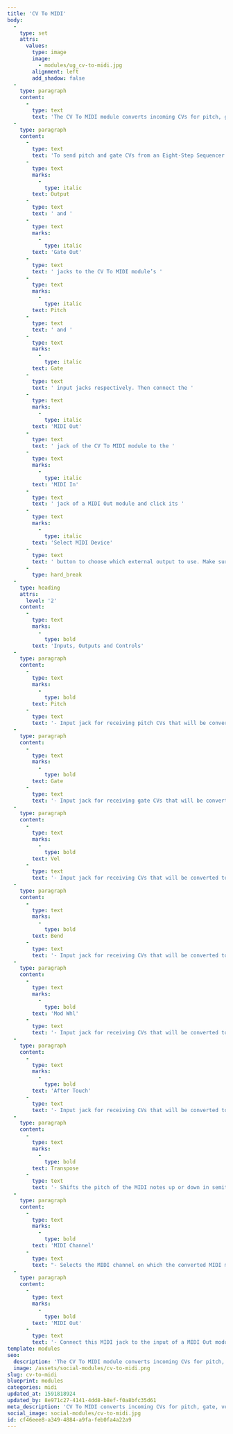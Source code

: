 ```yaml
---
title: 'CV To MIDI'
body:
  -
    type: set
    attrs:
      values:
        type: image
        image:
          - modules/ug_cv-to-midi.jpg
        alignment: left
        add_shadow: false
  -
    type: paragraph
    content:
      -
        type: text
        text: 'The CV To MIDI module converts incoming CVs for pitch, gate, velocity, pitch bend, mod wheel and aftertouch into MIDI data that can be used to control external hardware such as synthesizers or drum machines. Incoming pitch CVs can be transposed as much as three octaves up or down in semitone increments and the MIDI channel on which the data will be transmitted is assignable.'
  -
    type: paragraph
    content:
      -
        type: text
        text: 'To send pitch and gate CVs from an Eight-Step Sequencer module to an external MIDI synthesizer, connect the sequencer’s '
      -
        type: text
        marks:
          -
            type: italic
        text: Output
      -
        type: text
        text: ' and '
      -
        type: text
        marks:
          -
            type: italic
        text: 'Gate Out'
      -
        type: text
        text: ' jacks to the CV To MIDI module’s '
      -
        type: text
        marks:
          -
            type: italic
        text: Pitch
      -
        type: text
        text: ' and '
      -
        type: text
        marks:
          -
            type: italic
        text: Gate
      -
        type: text
        text: ' input jacks respectively. Then connect the '
      -
        type: text
        marks:
          -
            type: italic
        text: 'MIDI Out'
      -
        type: text
        text: ' jack of the CV To MIDI module to the '
      -
        type: text
        marks:
          -
            type: italic
        text: 'MIDI In'
      -
        type: text
        text: ' jack of a MIDI Out module and click its '
      -
        type: text
        marks:
          -
            type: italic
        text: 'Select MIDI Device'
      -
        type: text
        text: ' button to choose which external output to use. Make sure your synth is set to receive MIDI on the same channel as the CV To MIDI module and you should be all set! (Note that if the MIDI Out module is set to a MIDI channel other than “All”, the data will be output on that channel overriding the CV To MIDI module’s channel setting.)'
      -
        type: hard_break
  -
    type: heading
    attrs:
      level: '2'
    content:
      -
        type: text
        marks:
          -
            type: bold
        text: 'Inputs, Outputs and Controls'
  -
    type: paragraph
    content:
      -
        type: text
        marks:
          -
            type: bold
        text: Pitch
      -
        type: text
        text: '- Input jack for receiving pitch CVs that will be converted to MIDI note number messages.'
  -
    type: paragraph
    content:
      -
        type: text
        marks:
          -
            type: bold
        text: Gate
      -
        type: text
        text: '- Input jack for receiving gate CVs that will be converted to MIDI note on/off messages.'
  -
    type: paragraph
    content:
      -
        type: text
        marks:
          -
            type: bold
        text: Vel
      -
        type: text
        text: '- Input jack for receiving CVs that will be converted to MIDI velocity messages. The CV that is present at this input jack when a gate signal is received will be assigned as the velocity value of the MIDI note.'
  -
    type: paragraph
    content:
      -
        type: text
        marks:
          -
            type: bold
        text: Bend
      -
        type: text
        text: '- Input jack for receiving CVs that will be converted to MIDI pitch bend messages. Voltage from -5V to 5V will be mapped across to the pitch bend range.'
  -
    type: paragraph
    content:
      -
        type: text
        marks:
          -
            type: bold
        text: 'Mod Whl'
      -
        type: text
        text: '- Input jack for receiving CVs that will be converted to MIDI mod wheel messages. Voltage from 0V to 5V will be converted to MIDI CC #1 values 0 - 127.'
  -
    type: paragraph
    content:
      -
        type: text
        marks:
          -
            type: bold
        text: 'After Touch'
      -
        type: text
        text: '- Input jack for receiving CVs that will be converted to MIDI aftertouch (channel pressure) messages. Voltage from 0V to 5V will be converted to MIDI channel pressure values 0 - 127.'
  -
    type: paragraph
    content:
      -
        type: text
        marks:
          -
            type: bold
        text: Transpose
      -
        type: text
        text: '- Shifts the pitch of the MIDI notes up or down in semitone increments. The MIDI can be transposed as much as three octaves in either direction.'
  -
    type: paragraph
    content:
      -
        type: text
        marks:
          -
            type: bold
        text: 'MIDI Channel'
      -
        type: text
        text: "- Selects the MIDI channel on which the converted MIDI messages will be output.\_"
  -
    type: paragraph
    content:
      -
        type: text
        marks:
          -
            type: bold
        text: 'MIDI Out'
      -
        type: text
        text: '- Connect this MIDI jack to the input of a MIDI Out module to send MIDI to external software or hardware.'
template: modules
seo:
  description: 'The CV To MIDI module converts incoming CVs for pitch, gate, velocity, pitch bend, mod wheel and aftertouch into MIDI data that can be used to control external hardware such as synthesizers or drum machines.'
  image: /assets/social-modules/cv-to-midi.png
slug: cv-to-midi
blueprint: modules
categories: midi
updated_at: 1591818924
updated_by: 8e971c27-4141-4dd8-b8ef-f0a8bfc35d61
meta_description: 'CV To MIDI converts incoming CVs for pitch, gate, velocity, pitch bend, mod wheel and aftertouch into MIDI data that can be used to control external hardware.'
social_image: social-modules/cv-to-midi.jpg
id: cf46eee8-a349-4884-a9fa-feb0fa4a22a9
---
```

